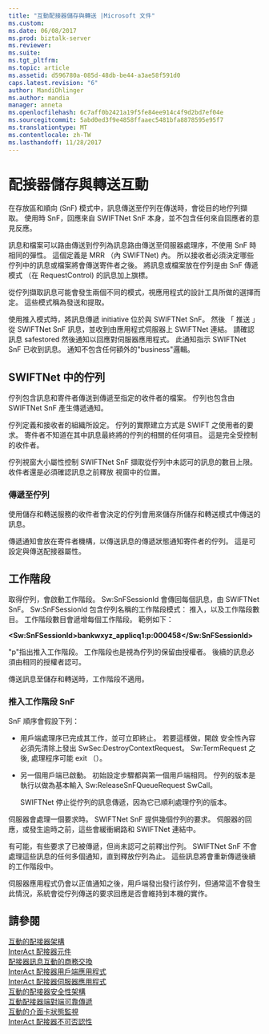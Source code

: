```yaml
---
title: "互動配接器儲存與轉送 |Microsoft 文件"
ms.custom: 
ms.date: 06/08/2017
ms.prod: biztalk-server
ms.reviewer: 
ms.suite: 
ms.tgt_pltfrm: 
ms.topic: article
ms.assetid: d596780a-085d-48db-be44-a3ae58f591d0
caps.latest.revision: "6"
author: MandiOhlinger
ms.author: mandia
manager: anneta
ms.openlocfilehash: 6c7aff0b2421a19f5fe84ee914c4f9d2bd7ef04e
ms.sourcegitcommit: 5abd0ed3f9e4858ffaaec5481bfa8878595e95f7
ms.translationtype: MT
ms.contentlocale: zh-TW
ms.lasthandoff: 11/28/2017
---
```

# <a name="interact-adapter-store-and-forward"></a>配接器儲存與轉送互動
在存放區和順向 (SnF) 模式中，訊息傳送至佇列在傳送時，會從目的地佇列擷取。 使用時 SnF，回應來自 SWIFTNet SnF 本身，並不包含任何來自回應者的意見反應。  
  
 訊息和檔案可以路由傳送到佇列為訊息路由傳送至伺服器處理序，不使用 SnF 時相同的彈性。 這個定義是 MRR （內 SWIFTNet) 內。 所以接收者必須決定哪些佇列中的訊息或檔案將會傳送寄件者之後。 將訊息或檔案放在佇列是由 SnF 傳遞模式 （在 RequestControl) 的訊息加上旗標。  
  
 從佇列擷取訊息可能會發生兩個不同的模式，視應用程式的設計工具所做的選擇而定。 這些模式稱為發送和提取。  
  
 使用推入模式時，將訊息傳遞 initiative 位於與 SWIFTNet SnF。 然後 「 推送 」 從 SWIFTNet SnF 訊息，並收到由應用程式伺服器上 SWIFTNet 連結。 請確認訊息 safestored 然後通知以回應對伺服器應用程式。 此通知指示 SWIFTNet SnF 已收到訊息。 通知不包含任何額外的"business"邏輯。  
  
## <a name="queues-in-swiftnet"></a>SWIFTNet 中的佇列  
 佇列包含訊息和寄件者傳送到傳遞至指定的收件者的檔案。 佇列也包含由 SWIFTNet SnF 產生傳遞通知。  
  
 佇列定義和接收者的組織所設定。 佇列的實際建立方式是 SWIFT 之使用者的要求。 寄件者不知道在其中訊息最終將的佇列的相關的任何項目。 這是完全受控制的收件者。  
  
 佇列視窗大小屬性控制 SWIFTNet SnF 擷取從佇列中未認可的訊息的數目上限。 收件者還是必須確認訊息之前釋放 視窗中的位置。  
  
### <a name="delivery-into-a-queue"></a>傳遞至佇列  
 使用儲存和轉送服務的收件者會決定的佇列會用來儲存所儲存和轉送模式中傳送的訊息。  
  
 傳遞通知會放在寄件者機構，以傳送訊息的傳遞狀態通知寄件者的佇列。 這是可設定與傳送配接器屬性。  
  
## <a name="sessions"></a>工作階段  
 取得佇列，會啟動工作階段。 Sw:SnFSessionId 會傳回每個訊息，由 SWIFTNet SnF。 Sw:SnFSessionId 包含佇列名稱的工作階段模式： 推入，以及工作階段數目。 工作階段數目會遞增每個工作階段。 範例如下：  
  
 **\<Sw:SnFSessionId\>bankwxyz_applicq1:p:000458\</Sw:SnFSessionId\>**  
  
 "p"指出推入工作階段。 工作階段也是視為佇列的保留由授權者。 後續的訊息必須由相同的授權者認可。  
  
 傳送訊息至儲存和轉送時，工作階段不適用。  
  
### <a name="push-session-snf"></a>推入工作階段 SnF  
 SnF 順序會假設下列：  
  
-   用戶端處理序已完成其工作，並可立即終止。 若要這樣做，開啟 安全性內容必須先清除上發出 SwSec:DestroyContextRequest。 Sw:TermRequest 之後, 處理程序可能 exit （）。  
  
-   另一個用戶端已啟動。 初始設定步驟都與第一個用戶端相同。 佇列的版本是執行以做為基本輸入 Sw:ReleaseSnFQueueRequest SwCall。  
  
     SWIFTNet 停止從佇列的訊息傳遞，因為它已順利處理佇列的版本。  
  
 伺服器會處理一個要求時。 SWIFTNet SnF 提供幾個佇列的要求。 伺服器的回應，或發生逾時之前，這些會緩衝網路和 SWIFTNet 連結中。  
  
 有可能，有些要求了已被傳遞，但尚未認可之前釋出佇列。 SWIFTNet SnF 不會處理這些訊息的任何多個通知，直到釋放佇列為止。 這些訊息將會重新傳遞後續的工作階段中。  
  
 伺服器應用程式仍會以正值通知之後，用戶端發出發行該佇列，但通常這不會發生此情況，系統會從佇列傳送的要求回應是否會維持到本機的實作。  
  
## <a name="see-also"></a>請參閱  
 [互動的配接器架構](../../adapters-and-accelerators/fileact-interact/interact-adapter-architecture.md)   
 [InterAct 配接器元件](../../adapters-and-accelerators/fileact-interact/interact-adapter-components.md)   
 [配接器訊息互動的商務交換](../../adapters-and-accelerators/fileact-interact/interact-adapter-messages-for-business-exchange.md)   
 [InterAct 配接器用戶端應用程式](../../adapters-and-accelerators/fileact-interact/interact-adapter-client-application.md)   
 [InterAct 配接器伺服器應用程式](../../adapters-and-accelerators/fileact-interact/interact-adapter-server-application.md)   
 [互動的配接器安全性架構](../../adapters-and-accelerators/fileact-interact/interact-adapter-security-architecture.md)   
 [互動配接器端對端可靠傳遞](../../adapters-and-accelerators/fileact-interact/interact-adapter-end-to-end-reliable-delivery.md)   
 [互動的介面卡狀態監視](../../adapters-and-accelerators/fileact-interact/interact-adapter-status-monitoring.md)   
 [InterAct 配接器不可否認性](../../adapters-and-accelerators/fileact-interact/interact-adapter-non-repudiation.md)